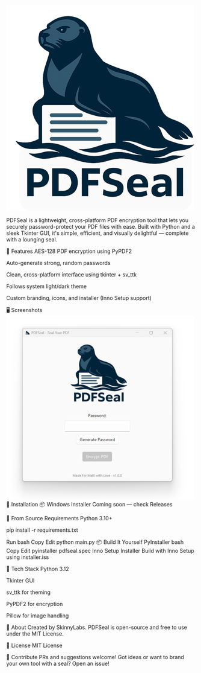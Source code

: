 <img src="visuals/logo.png" width="500"/>


PDFSeal is a lightweight, cross-platform PDF encryption tool that lets you securely password-protect your PDF files with ease. Built with Python and a sleek Tkinter GUI, it's simple, efficient, and visually delightful — complete with a lounging seal.



🔐 Features
AES-128 PDF encryption using PyPDF2

Auto-generate strong, random passwords

Clean, cross-platform interface using tkinter + sv_ttk

Follows system light/dark theme

Custom branding, icons, and installer (Inno Setup support)

🖥️ Screenshots
<img src="visuals/screenshot.png" width="500"/>
🚀 Installation
📦 Windows Installer
Coming soon — check Releases

🔧 From Source
Requirements
Python 3.10+

pip install -r requirements.txt

Run
bash
Copy
Edit
python main.py
📦 Build It Yourself
PyInstaller
bash
Copy
Edit
pyinstaller pdfseal.spec
Inno Setup Installer
Build with Inno Setup using installer.iss

🧪 Tech Stack
Python 3.12

Tkinter GUI

sv_ttk for theming

PyPDF2 for encryption

Pillow for image handling

🐾 About
Created by SkinnyLabs.
PDFSeal is open-source and free to use under the MIT License.

📜 License
MIT License

🤝 Contribute
PRs and suggestions welcome!
Got ideas or want to brand your own tool with a seal? Open an issue!

